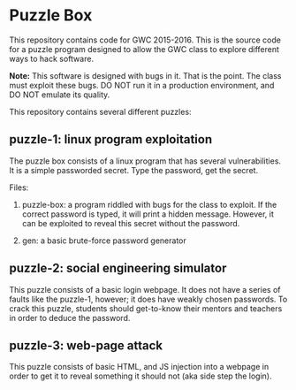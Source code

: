 Puzzle Box
==========

This repository contains code for GWC 2015-2016. This is the source code for a puzzle program designed to allow the GWC class to explore different ways to hack software.

**Note:** This software is designed with bugs in it.  That is the point. The class must exploit these bugs.  DO NOT run it in a production environment, and DO NOT emulate its quality.

This repository contains several different puzzles:

## puzzle-1: linux program exploitation

The puzzle box consists of a linux program that has several vulnerabilities. It is a simple passworded secret. Type the password, get the secret.

Files:

1. puzzle-box: a program riddled with bugs for the class to exploit. If the correct password is typed, it will print a hidden message. However, it can be exploited to reveal this secret without the password.

2. gen: a basic brute-force password generator

## puzzle-2: social engineering simulator

This puzzle consists of a basic login webpage. It does not have a series of faults like the puzzle-1, however; it does have weakly chosen passwords. To crack this puzzle, students should get-to-know their mentors and teachers in order to deduce the password.

## puzzle-3: web-page attack

This puzzle consists of basic HTML, and JS injection into a webpage in order to get it to reveal something it should not (aka side step the login).
